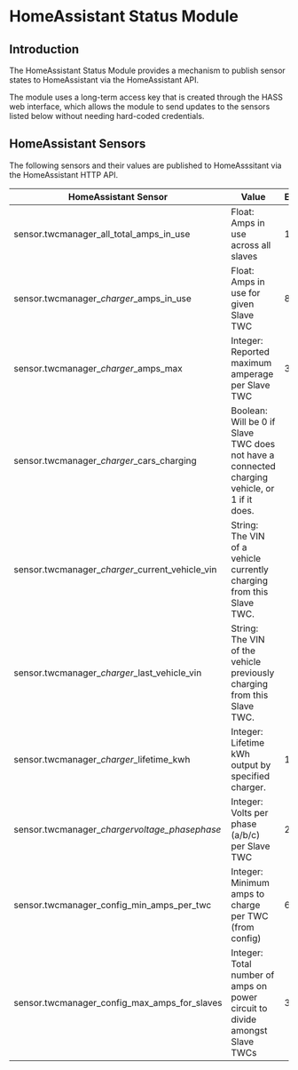 # HomeAssistant Status Module

## Introduction

The HomeAssistant Status Module provides a mechanism to publish sensor states to HomeAssistant via the HomeAssistant API.

The module uses a long-term access key that is created through the HASS web interface, which allows the module to send updates to the sensors listed below without needing hard-coded credentials.

## HomeAssistant Sensors

The following sensors and their values are published to HomeAsssitant via the HomeAssistant HTTP API.

| HomeAssistant Sensor                     | Value                              | Example |
| ---------------------------------------- | ------------------------------------ | ----- |
| sensor.twcmanager_all_total_amps_in_use  | Float: Amps in use across all slaves | 16.24 |
| sensor.twcmanager_*charger*_amps_in_use  | Float: Amps in use for given Slave TWC | 8.52 |
| sensor.twcmanager_*charger*_amps_max     | Integer: Reported maximum amperage per Slave TWC | 32 |
| sensor.twcmanager_*charger*_cars_charging | Boolean: Will be 0 if Slave TWC does not have a connected charging vehicle, or 1 if it does. |
| sensor.twcmanager_*charger*_current_vehicle_vin | String: The VIN of a vehicle currently charging from this Slave TWC. |
| sensor.twcmanager_*charger*_last_vehicle_vin | String: The VIN of the vehicle previously charging from this Slave TWC. |
| sensor.twcmanager_*charger*_lifetime_kwh  | Integer: Lifetime kWh output by specified charger. | 159 |
| sensor.twcmanager_*charger*_voltage_phase_*phase* | Integer: Volts per phase (a/b/c) per Slave TWC  | 243 |
| sensor.twcmanager_config_min_amps_per_twc | Integer: Minimum amps to charge per TWC (from config) | 6 |
| sensor.twcmanager_config_max_amps_for_slaves | Integer: Total number of amps on power circuit to divide amongst Slave TWCs | 32 |

